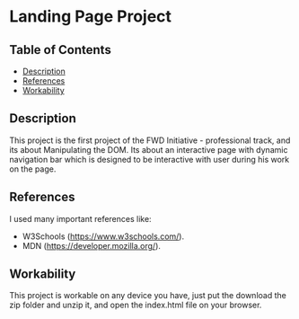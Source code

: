 # Landing Page Project

## Table of Contents

* [Description](#description)
* [References](#references)
* [Workability](#workability)

## Description

This project is the first project of the FWD Initiative - professional track,
and its about Manipulating the DOM. Its about an interactive page with dynamic
navigation bar which is designed to be interactive with user during his work on
the page.

## References

I used many important references like:
- W3Schools (https://www.w3schools.com/).
- MDN (https://developer.mozilla.org/).

## Workability

This project is workable on any device you have, just put the download the zip
folder and unzip it, and open the index.html file on your browser.
